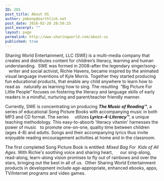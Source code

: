 ```yaml
---
ID: 285
post_title: About US
author: pmbenp@earthlink.net
post_date: 2016-02-20 20:50:25
post_excerpt: ""
layout: page
permalink: http://www.sharingworld.com/about-us
published: true
---
```

Sharing World Entertainment, LLC (SWE) is a multi-media company that creates and distributes content for children’s literacy, learning and human understanding.  SWE was formed in 2008–after the legendary singer/song-   writer and social activist, Richie Havens, became inspired by the animated visual language inventions of Kyle Morris. Together they started producing fun educational products, that enable any child anywhere to learn how to read as   naturally as learning how to sing. The resulting  “Big Picture For Little People” focuses on fostering the literacy and language skills of early readers in a mindful, nurturing and parent/teacher friendly manner.

Currently, SWE is concentrating on producing <strong><em>The Music of Reading™</em></strong>, a series of educational Song Picture Books with accompanying music in both MP3 and CD format. The series     utilizes <strong><em>Lyrics-4-Literacy™</em></strong>, a unique teaching methodology. This easy-to-absorb 'literacy vitamin' harnesses the power of music   to promote one-on-one, quality time between children (ages 4-8) and adults. Songs and their accompanying lyrics thus invite enjoyable reading encouragement activities at home and in the classroom.

The first completed Song Picture Book is entitled: <em>Mixed Bag For  Kids of All Ages.</em> With Richie's soothing voice and sharing heart,      our sing-along, read-along, learn-along vision promises to fly out of rainbows and over the stars, bringing out the best in all of us.  Other Sharing World Entertainment products in development include age-appropriate, enhanced ebooks, apps, TV/Internet programs and video games.

&nbsp;